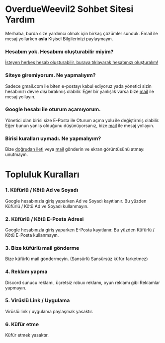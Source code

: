 # OverdueWeevil2 Sohbet Sitesi Yardım
Merhaba, burda size yardımcı olmak için birkaç çözümler sunduk. Email ile mesaj yollarken **asla** Kişisel Bilgilerinizi paylaşmayın.
### Hesabım yok. Hesabımı oluşturabilir miyim?
[İsteyen herkes hesab oluşturabilir, buraya tıklayarak hesabınızı oluşturalım!](https://overdueweevil2.cloud.mattermost.com/signup_user_complete)
### Siteye giremiyorum. Ne yapmalıyım?
Sadece gmail.com ile biten e-postayı kabul ediyoruz yada yönetici sizin hesabınızı devre dışı bırakmış olabilir. Eğer bir yanlışlık varsa bize [mail](mailto:61hasanabdullahuygun@gmail.com) ile mesaj yollayın.
### Google hesabı ile oturum açamıyorum.
Yönetici olan birisi size E-Posta ile Oturum açma yolu ile değiştirmiş olabilir. Eğer bunun yanlış olduğunu düşünüyorsanız, bize [mail](mailto:61hasanabdullahuygun@gmail.com) ile mesaj yollayın.
### Birisi kuralları uymadı. Ne yapmalıyım?
Bize [doğrudan ileti](https://overdueweevil2.cloud.mattermost.com/main/messages/@overdueweevil2) veya [mail](mailto:61hasanabdullahuygun@gmail.com) gönderin ve ekran görüntüsünü atmayı unutmayın.
# Topluluk Kuralları
### 1. Küfürlü / Kötü Ad ve Soyadı
Google hesabınızla giriş yaparken Ad ve Soyadı kayıtlanır. Bu yüzden Küfürlü / Kötü Ad ve Soyadı kullanmayın.
### 2. Küfürlü / Kötü E-Posta Adresi
Google hesabınızla giriş yaparken E-Posta kayıtlanır. Bu yüzden Küfürlü / Kötü E-Posta kullanmayın.
### 3. Bize küfürlü mail gönderme
Bize küfürlü mail göndermeyin. (Sansürlü Sansürsüz küfür farketmez)
### 4. Reklam yapma
Discord sunucu reklamı, üçretsiz robux reklamı, oyun reklamı gibi Reklamlar yapmayın.
### 5. Virüslü Link / Uygulama
Virüslü link / uygulama paylaşmak yasaktır.
### 6. Küfür etme
Küfür etmek yasaktır.
